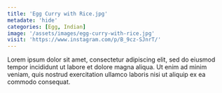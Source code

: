 ```yaml
---
title: 'Egg Curry with Rice.jpg'
metadate: 'hide'
categories: [Egg, Indian]
image: '/assets/images/egg-curry-with-rice.jpg'
visit: 'https://www.instagram.com/p/B_9cz-SJnrT/'
---
```


Lorem ipsum dolor sit amet, consectetur adipiscing elit, sed do eiusmod tempor incididunt ut labore et dolore magna aliqua. Ut enim ad minim veniam, quis nostrud exercitation ullamco laboris nisi ut aliquip ex ea commodo consequat.
